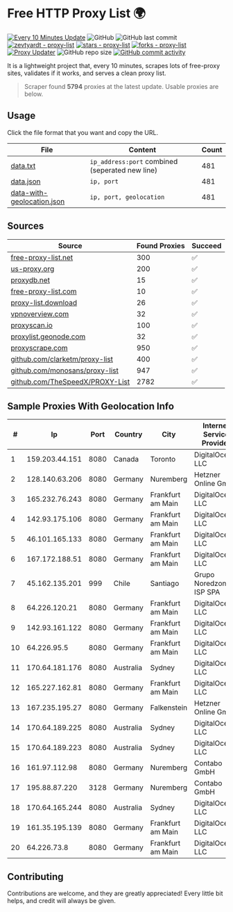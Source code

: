 
# Free HTTP Proxy List 🌍

[![Every 10 Minutes Update](https://github.com/mertguvencli/http-proxy-list/actions/workflows/main.yml/badge.svg?branch=main)](https://github.com/mertguvencli/http-proxy-list/actions/workflows/main.yml)
![GitHub](https://img.shields.io/github/license/mertguvencli/http-proxy-list)
![GitHub last commit](https://img.shields.io/github/last-commit/mertguvencli/http-proxy-list)
[![zevtyardt - proxy-list](https://img.shields.io/static/v1?label=zevtyardt&message=proxy-list&color=blue&logo=github)](https://github.com/zevtyardt/proxy-list "Go to GitHub repo")
[![stars - proxy-list](https://img.shields.io/github/stars/zevtyardt/proxy-list?style=social)](https://github.com/zevtyardt/proxy-list)
[![forks - proxy-list](https://img.shields.io/github/forks/zevtyardt/proxy-list?style=social)](https://github.com/zevtyardt/proxy-list)
[![Proxy Updater](https://github.com/zevtyardt/proxy-list/workflows/Proxy%20Updater/badge.svg)](https://github.com/zevtyardt/proxy-list/actions?query=workflow:"Proxy+Updater")
![GitHub repo size](https://img.shields.io/github/repo-size/zevtyardt/proxy-list)
[![GitHub commit activity](https://img.shields.io/github/commit-activity/m/zevtyardt/proxy-list?logo=commits)](https://github.com/zevtyardt/proxy-list/commits/main)

It is a lightweight project that, every 10 minutes, scrapes lots of free-proxy sites, validates if it works, and serves a clean proxy list.

> Scraper found **5794** proxies at the latest update. Usable proxies are below.

## Usage

Click the file format that you want and copy the URL.

|File|Content|Count|
|----|-------|-----|
|[data.txt](https://raw.githubusercontent.com/mertguvencli/http-proxy-list/main/proxy-list/data.txt)|`ip_address:port` combined (seperated new line)|481|
|[data.json](https://raw.githubusercontent.com/mertguvencli/http-proxy-list/main/proxy-list/data.json)|`ip, port`|481|
|[data-with-geolocation.json](https://raw.githubusercontent.com/mertguvencli/http-proxy-list/main/proxy-list/data-with-geolocation.json)|`ip, port, geolocation`|481|

## Sources

|Source|Found Proxies|Succeed|
|------|-------------|-------|
|[free-proxy-list.net](https://free-proxy-list.net)|300|✅|
|[us-proxy.org](https://www.us-proxy.org)|200|✅|
|[proxydb.net](http://proxydb.net)|15|✅|
|[free-proxy-list.com](https://free-proxy-list.com/?page=&port=&type%5B%5D=http&type%5B%5D=https&up_time=0&search=Search)|10|✅|
|[proxy-list.download](https://www.proxy-list.download/HTTP)|26|✅|
|[vpnoverview.com](https://vpnoverview.com/privacy/anonymous-browsing/free-proxy-servers)|32|✅|
|[proxyscan.io](https://www.proxyscan.io)|100|✅|
|[proxylist.geonode.com](https://proxylist.geonode.com/api/proxy-list?limit=300&page=1&sort_by=lastChecked&sort_type=desc&protocols=http,https)|32|✅|
|[proxyscrape.com](https://api.proxyscrape.com/v2/?request=displayproxies&protocol=http&timeout=10000&country=all&ssl=all&anonymity=all)|950|✅|
|[github.com/clarketm/proxy-list](https://raw.githubusercontent.com/clarketm/proxy-list/master/proxy-list-raw.txt)|400|✅|
|[github.com/monosans/proxy-list](https://raw.githubusercontent.com/monosans/proxy-list/main/proxies/http.txt)|947|✅|
|[github.com/TheSpeedX/PROXY-List](https://raw.githubusercontent.com/TheSpeedX/PROXY-List/master/http.txt)|2782|✅|


## Sample Proxies With Geolocation Info

|#|Ip|Port|Country|City|Internet Service Provider|
|-|--|----|-------|----|-------------------------|
|1|159.203.44.151|8080|Canada|Toronto|DigitalOcean, LLC|
|2|128.140.63.206|8080|Germany|Nuremberg|Hetzner Online GmbH|
|3|165.232.76.243|8080|Germany|Frankfurt am Main|DigitalOcean, LLC|
|4|142.93.175.106|8080|Germany|Frankfurt am Main|DigitalOcean, LLC|
|5|46.101.165.133|8080|Germany|Frankfurt am Main|DigitalOcean, LLC|
|6|167.172.188.51|8080|Germany|Frankfurt am Main|DigitalOcean, LLC|
|7|45.162.135.201|999|Chile|Santiago|Grupo Noredzone ISP SPA|
|8|64.226.120.21|8080|Germany|Frankfurt am Main|DigitalOcean, LLC|
|9|142.93.161.122|8080|Germany|Frankfurt am Main|DigitalOcean, LLC|
|10|64.226.95.5|8080|Germany|Frankfurt am Main|DigitalOcean, LLC|
|11|170.64.181.176|8080|Australia|Sydney|DigitalOcean, LLC|
|12|165.227.162.81|8080|Germany|Frankfurt am Main|DigitalOcean, LLC|
|13|167.235.195.27|8080|Germany|Falkenstein|Hetzner Online GmbH|
|14|170.64.189.225|8080|Australia|Sydney|DigitalOcean, LLC|
|15|170.64.189.223|8080|Australia|Sydney|DigitalOcean, LLC|
|16|161.97.112.98|8080|Germany|Nuremberg|Contabo GmbH|
|17|195.88.87.220|3128|Germany|Nuremberg|Contabo GmbH|
|18|170.64.165.244|8080|Australia|Sydney|DigitalOcean, LLC|
|19|161.35.195.139|8080|Germany|Frankfurt am Main|DigitalOcean, LLC|
|20|64.226.73.8|8080|Germany|Frankfurt am Main|DigitalOcean, LLC|



## Contributing

Contributions are welcome, and they are greatly appreciated! Every
little bit helps, and credit will always be given.

